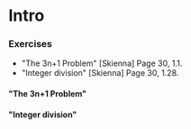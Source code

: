 # Intro

### Exercises
- "The 3n+1 Problem" [Skienna] Page 30, 1.1.
- "Integer division" [Skienna] Page 30, 1.28.

#### "The 3n+1 Problem"
#### "Integer division"
